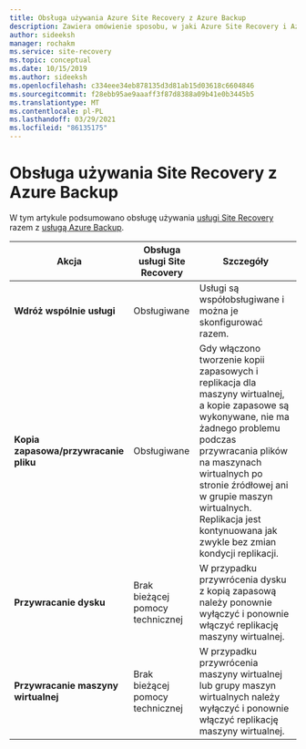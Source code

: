 ```yaml
---
title: Obsługa używania Azure Site Recovery z Azure Backup
description: Zawiera omówienie sposobu, w jaki Azure Site Recovery i Azure Backup mogą być używane razem.
author: sideeksh
manager: rochakm
ms.service: site-recovery
ms.topic: conceptual
ms.date: 10/15/2019
ms.author: sideeksh
ms.openlocfilehash: c334eee34eb878135d3d81ab15d03618c6604846
ms.sourcegitcommit: f28ebb95ae9aaaff3f87d8388a09b41e0b3445b5
ms.translationtype: MT
ms.contentlocale: pl-PL
ms.lasthandoff: 03/29/2021
ms.locfileid: "86135175"
---
```

# <a name="support-for-using-site-recovery-with-azure-backup"></a>Obsługa używania Site Recovery z Azure Backup

W tym artykule podsumowano obsługę używania [usługi Site Recovery](site-recovery-overview.md) razem z [usługą Azure Backup](../backup/backup-overview.md).

**Akcja** | **Obsługa usługi Site Recovery** | **Szczegóły**
--- | --- | ---
**Wdróż wspólnie usługi** | Obsługiwane | Usługi są współobsługiwane i można je skonfigurować razem.
**Kopia zapasowa/przywracanie pliku** | Obsługiwane | Gdy włączono tworzenie kopii zapasowych i replikacja dla maszyny wirtualnej, a kopie zapasowe są wykonywane, nie ma żadnego problemu podczas przywracania plików na maszynach wirtualnych po stronie źródłowej ani w grupie maszyn wirtualnych. Replikacja jest kontynuowana jak zwykle bez zmian kondycji replikacji.
**Przywracanie dysku** | Brak bieżącej pomocy technicznej | W przypadku przywrócenia dysku z kopią zapasową należy ponownie wyłączyć i ponownie włączyć replikację maszyny wirtualnej.
**Przywracanie maszyny wirtualnej** | Brak bieżącej pomocy technicznej | W przypadku przywrócenia maszyny wirtualnej lub grupy maszyn wirtualnych należy wyłączyć i ponownie włączyć replikację maszyny wirtualnej.  


